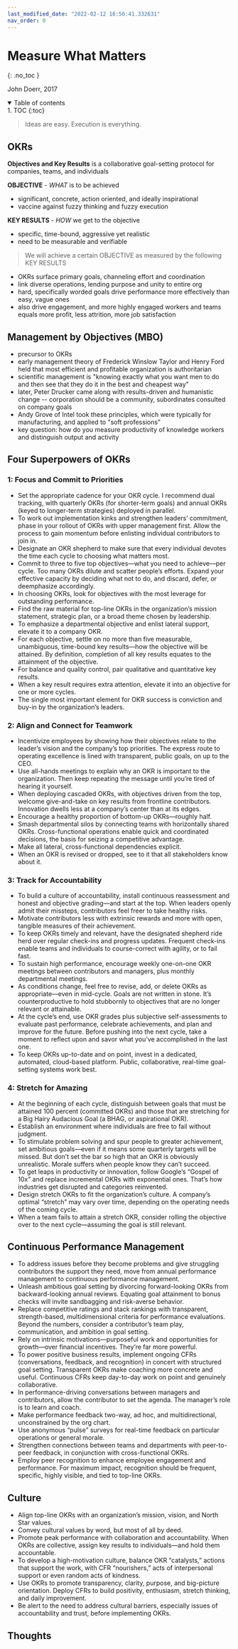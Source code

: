 ```yaml
---
last_modified_date: "2022-02-12 16:56:41.332631"
nav_order: 0
---
```


# Measure What Matters
{: .no_toc }

John Doerr, 2017

<details open markdown="block">
  <summary>
    Table of contents
  </summary>
1. TOC
{:toc}
</details>

> Ideas are easy. Execution is everything.

## OKRs
**Objectives and Key Results** is a collaborative goal-setting protocol for companies, teams, and individuals

**OBJECTIVE** - _WHAT_ is to be achieved
- significant, concrete, action oriented, and ideally inspirational
- vaccine against fuzzy thinking and fuzzy execution

**KEY RESULTS** - _HOW_ we get to the objective
- specific, time-bound, aggressive yet realistic
- need to be measurable and verifiable

> We will achieve a certain OBJECTIVE as measured by the following KEY RESULTS

- OKRs surface primary goals, channeling effort and coordination
- link diverse operations, lending purpose and unity to entire org
- hard, specifically worded goals drive performance more effectively than easy, vague ones
- also drive engagement, and more highly engaged workers and teams equals more profit, less attrition, more job satisfaction

## Management by Objectives (MBO)
- precursor to OKRs
- early management theory of Frederick Winslow Taylor and Henry Ford held that most efficient and profitable organization is authoritarian
- scientific management is "knowing exactly what you want men to do and then see that they do it in the best and cheapest way"
- later, Peter Drucker came along with results-driven and humanistic change -- corporation should be a community, subordinates consulted on company goals
- Andy Grove of Intel took these principles, which were typically for manufacturing, and applied to "soft professions"
- key question: how do you measure productivity of knowledge workers and distinguish output and activity


## Four Superpowers of OKRs

### 1: Focus and Commit to Priorities
- Set the appropriate cadence for your OKR cycle. I recommend dual tracking, with quarterly OKRs (for shorter-term goals) and annual OKRs (keyed to longer-term strategies) deployed in parallel.
- To work out implementation kinks and strengthen leaders’ commitment, phase in your rollout of OKRs with upper management first. Allow the process to gain momentum before enlisting individual contributors to join in.
- Designate an OKR shepherd to make sure that every individual devotes the time each cycle to choosing what matters most.
- Commit to three to five top objectives—what you need to achieve—per cycle. Too many OKRs dilute and scatter people’s efforts. Expand your effective capacity by deciding what not to do, and discard, defer, or deemphasize accordingly.
- In choosing OKRs, look for objectives with the most leverage for outstanding performance.
- Find the raw material for top-line OKRs in the organization’s mission statement, strategic plan, or a broad theme chosen by leadership.
- To emphasize a departmental objective and enlist lateral support, elevate it to a company OKR.
- For each objective, settle on no more than five measurable, unambiguous, time-bound key results—how the objective will be attained. By definition, completion of all key results equates to the attainment of the objective.
- For balance and quality control, pair qualitative and quantitative key results.
- When a key result requires extra attention, elevate it into an objective for one or more cycles.
- The single most important element for OKR success is conviction and buy-in by the organization’s leaders.

### 2: Align and Connect for Teamwork
- Incentivize employees by showing how their objectives relate to the leader’s vision and the company’s top priorities. The express route to operating excellence is lined with transparent, public goals, on up to the CEO.
- Use all-hands meetings to explain why an OKR is important to the organization. Then keep repeating the message until you’re tired of hearing it yourself.
- When deploying cascaded OKRs, with objectives driven from the top, welcome give-and-take on key results from frontline contributors. Innovation dwells less at a company’s center than at its edges.
- Encourage a healthy proportion of bottom-up OKRs—roughly half.
- Smash departmental silos by connecting teams with horizontally shared OKRs. Cross-functional operations enable quick and coordinated decisions, the basis for seizing a competitive advantage.
- Make all lateral, cross-functional dependencies explicit.
- When an OKR is revised or dropped, see to it that all stakeholders know about it.

### 3: Track for Accountability
- To build a culture of accountability, install continuous reassessment and honest and objective grading—and start at the top. When leaders openly admit their missteps, contributors feel freer to take healthy risks.
- Motivate contributors less with extrinsic rewards and more with open, tangible measures of their achievement.
- To keep OKRs timely and relevant, have the designated shepherd ride herd over regular check-ins and progress updates. Frequent check-ins enable teams and individuals to course-correct with agility, or to fail fast.
- To sustain high performance, encourage weekly one-on-one OKR meetings between contributors and managers, plus monthly departmental meetings.
- As conditions change, feel free to revise, add, or delete OKRs as appropriate—even in mid-cycle. Goals are not written in stone. It’s counterproductive to hold stubbornly to objectives that are no longer relevant or attainable.
- At the cycle’s end, use OKR grades plus subjective self-assessments to evaluate past performance, celebrate achievements, and plan and improve for the future. Before pushing into the next cycle, take a moment to reflect upon and savor what you’ve accomplished in the last one.
- To keep OKRs up-to-date and on point, invest in a dedicated, automated, cloud-based platform. Public, collaborative, real-time goal-setting systems work best.

### 4: Stretch for Amazing
- At the beginning of each cycle, distinguish between goals that must be attained 100 percent (committed OKRs) and those that are stretching for a Big Hairy Audacious Goal (a BHAG, or aspirational OKR).
- Establish an environment where individuals are free to fail without judgment.
- To stimulate problem solving and spur people to greater achievement, set ambitious goals—even if it means some quarterly targets will be missed. But don’t set the bar so high that an OKR is obviously unrealistic. Morale suffers when people know they can’t succeed.
- To get leaps in productivity or innovation, follow Google’s “Gospel of 10x” and replace incremental OKRs with exponential ones. That’s how industries get disrupted and categories reinvented.
- Design stretch OKRs to fit the organization’s culture. A company’s optimal “stretch” may vary over time, depending on the operating needs of the coming cycle.
- When a team fails to attain a stretch OKR, consider rolling the objective over to the next cycle—assuming the goal is still relevant.

## Continuous Performance Management
- To address issues before they become problems and give struggling contributors the support they need, move from annual performance management to continuous performance management.
- Unleash ambitious goal setting by divorcing forward-looking OKRs from backward-looking annual reviews. Equating goal attainment to bonus checks will invite sandbagging and risk-averse behavior.
- Replace competitive ratings and stack rankings with transparent, strength-based, multidimensional criteria for performance evaluations. Beyond the numbers, consider a contributor’s team play, communication, and ambition in goal setting.
- Rely on intrinsic motivations—purposeful work and opportunities for growth—over financial incentives. They’re far more powerful.
- To power positive business results, implement ongoing CFRs (conversations, feedback, and recognition) in concert with structured goal setting. Transparent OKRs make coaching more concrete and useful. Continuous CFRs keep day-to-day work on point and genuinely collaborative.
- In performance-driving conversations between managers and contributors, allow the contributor to set the agenda. The manager’s role is to learn and coach.
- Make performance feedback two-way, ad hoc, and multidirectional, unconstrained by the org chart.
- Use anonymous “pulse” surveys for real-time feedback on particular operations or general morale.
- Strengthen connections between teams and departments with peer-to-peer feedback, in conjunction with cross-functional OKRs.
- Employ peer recognition to enhance employee engagement and performance. For maximum impact, recognition should be frequent, specific, highly visible, and tied to top-line OKRs.

## Culture
- Align top-line OKRs with an organization’s mission, vision, and North Star values.
- Convey cultural values by word, but most of all by deed.
- Promote peak performance with collaboration and accountability. When OKRs are collective, assign key results to individuals—and hold them accountable.
- To develop a high-motivation culture, balance OKR “catalysts,” actions that support the work, with CFR “nourishers,” acts of interpersonal support or even random acts of kindness.
- Use OKRs to promote transparency, clarity, purpose, and big-picture orientation. Deploy CFRs to build positivity, enthusiasm, stretch thinking, and daily improvement.
- Be alert to the need to address cultural barriers, especially issues of accountability and trust, before implementing OKRs.

## Thoughts
